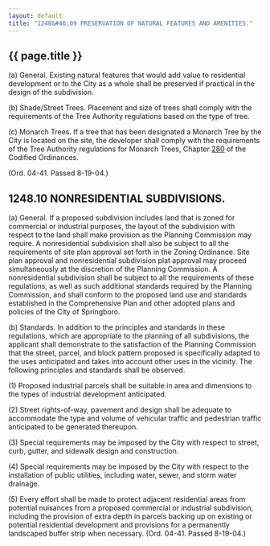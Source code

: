 ---
layout: default 
title: "1248&#46;09 PRESERVATION OF NATURAL FEATURES AND AMENITIES."---

{{ page.title }}
----------------

​(a) General. Existing natural features that would add value to
residential development or to the City as a whole shall be preserved if
practical in the design of the subdivision.

​(b) Shade/Street Trees. Placement and size of trees shall comply with
the requirements of the Tree Authority regulations based on the type of
tree.

​(c) Monarch Trees. If a tree that has been designated a Monarch Tree
by the City is located on the site, the developer shall comply with the
requirements of the Tree Authority regulations for Monarch Trees,
Chapter [280](190dab57.html) of the Codified Ordinances.

(Ord. 04-41. Passed 8-19-04.)

1248.10 NONRESIDENTIAL SUBDIVISIONS.
------------------------------------

​(a) General. If a proposed subdivision includes land that is zoned for
commercial or industrial purposes, the layout of the subdivision with
respect to the land shall make provision as the Planning Commission may
require. A nonresidential subdivision shall also be subject to all the
requirements of site plan approval set forth in the Zoning Ordinance.
Site plan approval and nonresidential subdivision plat approval may
proceed simultaneously at the discretion of the Planning Commission. A
nonresidential subdivision shall be subject to all the requirements of
these regulations, as well as such additional standards required by the
Planning Commission, and shall conform to the proposed land use and
standards established in the Comprehensive Plan and other adopted plans
and policies of the City of Springboro.

​(b) Standards. In addition to the principles and standards in these
regulations, which are appropriate to the planning of all subdivisions,
the applicant shall demonstrate to the satisfaction of the Planning
Commission that the street, parcel, and block pattern proposed is
specifically adapted to the uses anticipated and takes into account
other uses in the vicinity. The following principles and standards shall
be observed.

​(1) Proposed industrial parcels shall be suitable in area and
dimensions to the types of industrial development anticipated.

​(2) Street rights-of-way, pavement and design shall be adequate to
accommodate the type and volume of vehicular traffic and pedestrian
traffic anticipated to be generated thereupon.

​(3) Special requirements may be imposed by the City with respect to
street, curb, gutter, and sidewalk design and construction.

​(4) Special requirements may be imposed by the City with respect to the
installation of public utilities, including water, sewer, and storm
water drainage.

​(5) Every effort shall be made to protect adjacent residential areas
from potential nuisances from a proposed commercial or industrial
subdivision, including the provision of extra depth in parcels backing
up on existing or potential residential development and provisions for a
permanently landscaped buffer strip when necessary. (Ord. 04-41. Passed
8-19-04.)
